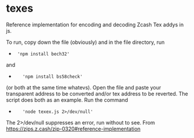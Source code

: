 # texes
Reference implementation for encoding and decoding Zcash Tex addys in js.

To run, copy down the file (obviously) and in the file directory, run 
-      'npm install bech32' 
and 
-        'npm install bs58check' 
(or both at the same time whatevs). 
Open the file and paste your transparent address to be converted and/or tex address to be reverted. The script does both as an example.
Run the command 
-        'node texex.js 2>/dev/null'
The 2>/dev/null suppresses an error, run without to see.
From https://zips.z.cash/zip-0320#reference-implementation

